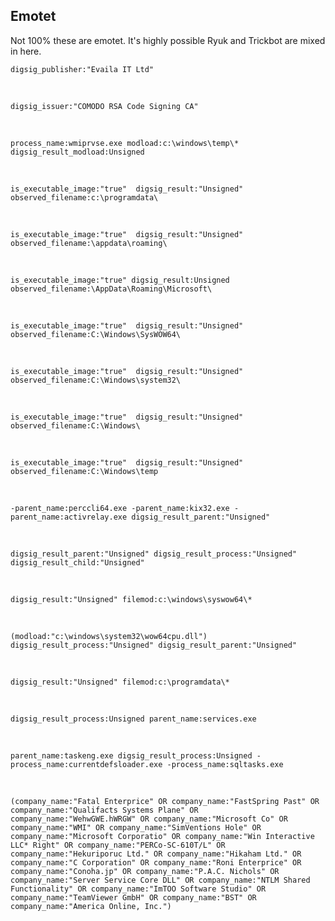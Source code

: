 ## Emotet

Not 100% these are emotet. It's highly possible Ryuk and Trickbot are mixed in here.

    digsig_publisher:"Evaila IT Ltd"

<br>

    digsig_issuer:"COMODO RSA Code Signing CA"


<br>

    process_name:wmiprvse.exe modload:c:\windows\temp\* digsig_result_modload:Unsigned

<br>

    is_executable_image:"true"  digsig_result:"Unsigned" observed_filename:c:\programdata\

<br>

    is_executable_image:"true"  digsig_result:"Unsigned" observed_filename:\appdata\roaming\

<br>

    is_executable_image:"true" digsig_result:Unsigned observed_filename:\AppData\Roaming\Microsoft\

<br>

    is_executable_image:"true"  digsig_result:"Unsigned" observed_filename:C:\Windows\SysWOW64\

<br>

    is_executable_image:"true"  digsig_result:"Unsigned" observed_filename:C:\Windows\system32\

<br>

    is_executable_image:"true"  digsig_result:"Unsigned" observed_filename:C:\Windows\

<br>

    is_executable_image:"true"  digsig_result:"Unsigned" observed_filename:C:\Windows\temp

<br>

    -parent_name:perccli64.exe -parent_name:kix32.exe -parent_name:activrelay.exe digsig_result_parent:"Unsigned"

<br>

    digsig_result_parent:"Unsigned" digsig_result_process:"Unsigned" digsig_result_child:"Unsigned"

<br>

    digsig_result:"Unsigned" filemod:c:\windows\syswow64\*

<br>

    (modload:"c:\windows\system32\wow64cpu.dll") digsig_result_process:"Unsigned" digsig_result_parent:"Unsigned"

<br>

    digsig_result:"Unsigned" filemod:c:\programdata\*

<br>

    digsig_result_process:Unsigned parent_name:services.exe

<br>

    parent_name:taskeng.exe digsig_result_process:Unsigned -process_name:currentdefsloader.exe -process_name:sqltasks.exe

<br>

    (company_name:"Fatal Enterprice" OR company_name:"FastSpring Past" OR company_name:"Qualifacts Systems Plane" OR company_name:"WehwGWE.hWRGW" OR company_name:"Microsoft Co" OR company_name:"WMI" OR company_name:"SimVentions Hole" OR company_name:"Microsoft Corporatio" OR company_name:"Win Interactive LLC* Right" OR company_name:"PERCo-SC-610T/L" OR company_name:"Hekuriporuc Ltd." OR company_name:"Hikaham Ltd." OR company_name:"С Corporation" OR company_name:"Roni Enterprice" OR company_name:"Conoha.jp" OR company_name:"P.A.C. Nichols" OR company_name:"Server Service Core DLL" OR company_name:"NTLM Shared Functionality" OR company_name:"ImTOO Software Studio" OR company_name:"TeamViewer GmbH" OR company_name:"BST" OR company_name:"America Online, Inc.")
